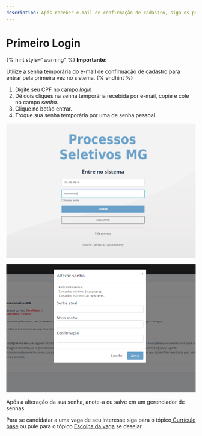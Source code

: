 ```yaml
---
description: Após receber e-mail de confirmação de cadastro, siga os passos abaixo.
---
```


# Primeiro Login

{% hint style="warning" %}
**Importante:**&#x20;

Utilize a senha temporária do e-mail de confirmação de cadastro para entrar pela primeira vez no sistema.
{% endhint %}

1. Digite seu CPF no campo _login_&#x20;
2. Dê dois cliques na senha temporária recebida por e-mail, copie e cole no campo _senha_.
3. Clique no botão entrar.
4. Troque sua senha temporária por uma de senha pessoal.

![Página de login](<.gitbook/assets/image (7).png>)

![Alteração de senha](<.gitbook/assets/image (1).png>)

Após a alteração da sua senha, anote-a ou salve em um gerenciador de senhas.

Para se candidatar a uma vaga de seu interesse siga para o tópico[ Currículo base](cadastrar-curriculo.md) ou pule para o tópico [Escolha da vaga](escolha-da-vaga.md) se desejar.
